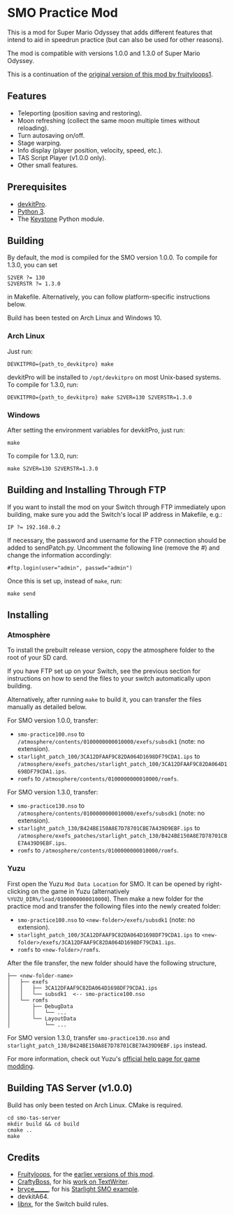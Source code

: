 # SMO Practice Mod

This is a mod for Super Mario Odyssey that adds different features that intend to aid in speedrun practice (but can also be used for other reasons).

The mod is compatible with versions 1.0.0 and 1.3.0 of Super Mario Odyssey.

This is a continuation of the [original version of this mod by fruityloops1](https://github.com/fruityloops1/smo-practice).

## Features

- Teleporting (position saving and restoring).
- Moon refreshing (collect the same moon multiple times without reloading).
- Turn autosaving on/off.
- Stage warping.
- Info display (player position, velocity, speed, etc.).
- TAS Script Player (v1.0.0 only).
- Other small features.

## Prerequisites

- [devkitPro](https://devkitpro.org/).
- [Python 3](https://www.python.org/).
- The [Keystone](https://www.keystone-engine.org/) Python module.

## Building

By default, the mod is compiled for the SMO version 1.0.0. To compile for 1.3.0, you can set
```
S2VER ?= 130
S2VERSTR ?= 1.3.0
```
in Makefile. Alternatively, you can follow platform-specific instructions below.

Build has been tested on Arch Linux and Windows 10.

### Arch Linux

Just run:

```
DEVKITPRO={path_to_devkitpro} make
```

devkitPro will be installed to `/opt/devkitpro` on most Unix-based systems. To compile for 1.3.0, run:

```
DEVKITPRO={path_to_devkitpro} make S2VER=130 S2VERSTR=1.3.0
```

### Windows

After setting the environment variables for devkitPro, just run:

```
make
```

To compile for 1.3.0, run:

```
make S2VER=130 S2VERSTR=1.3.0
```

## Building and Installing Through FTP

If you want to install the mod on your Switch through FTP immediately upon building, make sure you add the Switch's local IP address in Makefile, e.g.:

```
IP ?= 192.168.0.2
```

If necessary, the password and username for the FTP connection should be added to sendPatch.py. Uncomment the following line (remove the #) and change the information accordingly:

```
#ftp.login(user="admin", passwd="admin")
```

Once this is set up, instead of `make`, run:

```
make send
```

## Installing

### Atmosphère

To install the prebuilt release version, copy the atmosphere folder to the root of your SD card.

If you have FTP set up on your Switch, see the previous section for instructions on how to send the files to your switch automatically upon building.

Alternatively, after running `make` to build it, you can transfer the files manually as detailed below.

For SMO version 1.0.0, transfer:

- `smo-practice100.nso` to `/atmosphere/contents/0100000000010000/exefs/subsdk1` (note: no extension).
- `starlight_patch_100/3CA12DFAAF9C82DA064D1698DF79CDA1.ips` to `/atmosphere/exefs_patches/starlight_patch_100/3CA12DFAAF9C82DA064D1698DF79CDA1.ips`.
- `romfs` to `/atmosphere/contents/0100000000010000/romfs`.

For SMO version 1.3.0, transfer:

- `smo-practice130.nso` to `/atmosphere/contents/0100000000010000/exefs/subsdk1` (note: no extension).
- `starlight_patch_130/B424BE150A8E7D78701CBE7A439D9EBF.ips` to `/atmosphere/exefs_patches/starlight_patch_130/B424BE150A8E7D78701CBE7A439D9EBF.ips`.
- `romfs` to `/atmosphere/contents/0100000000010000/romfs`.

### Yuzu

First open the Yuzu `Mod Data Location` for SMO. It can be opened by right-clicking on the game in Yuzu (alternatively `%YUZU_DIR%/load/0100000000010000`). Then make a new folder for the practice mod and transfer the following files into the newly created folder:
- `smo-practice100.nso` to `<new-folder>/exefs/subsdk1` (note: no extension).
- `starlight_patch_100/3CA12DFAAF9C82DA064D1698DF79CDA1.ips` to `<new-folder>/exefs/3CA12DFAAF9C82DA064D1698DF79CDA1.ips`.
- `romfs` to `<new-folder>/romfs`.

After the file transfer, the new folder should have the following structure,

```
├── <new-folder-name>
│   ├── exefs
│   │   ├── 3CA12DFAAF9C82DA064D1698DF79CDA1.ips
│   │   └── subsdk1  <-- smo-practice100.nso
│   └── romfs
│       ├── DebugData
│       │   └── ...
│       └── LayoutData
│           └── ...
```

For SMO version 1.3.0, transfer `smo-practice130.nso` and `starlight_patch_130/B424BE150A8E7D78701CBE7A439D9EBF.ips` instead.

For more information, check out Yuzu's [official help page for game modding](https://yuzu-emu.org/help/feature/game-modding/).

## Building TAS Server (v1.0.0)

Build has only been tested on Arch Linux. CMake is required.

```
cd smo-tas-server
mkdir build && cd build
cmake ..
make
```

## Credits
- [Fruityloops](https://github.com/fruityloops1), for the [earlier versions of this mod](https://github.com/fruityloops1/smo-practice).
- [CraftyBoss](https://github.com/CraftyBoss), for his [work on TextWriter](https://github.com/CraftyBoss/Starlight-SMO-LayoutEditing).
- [bryce_____](https://github.com/brycewithfiveunderscores), for his [Starlight SMO example](https://github.com/brycewithfiveunderscores/Starlight-SMO-Example).
- devkitA64.
- [libnx](https://github.com/switchbrew/libnx), for the Switch build rules.
